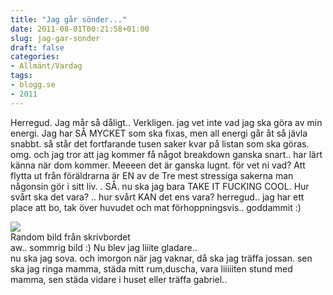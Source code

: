 ```yaml
---
title: "Jag går sönder..."
date: 2011-08-01T00:21:58+01:00
slug: jag-gar-sonder
draft: false
categories:
- Allmänt/Vardag
tags:
- blogg.se
- 2011
---
```

Herregud. Jag mår så dåligt.. Verkligen. jag vet inte vad jag ska göra av min energi. Jag har SÅ MYCKET som ska fixas, men all energi går åt så jävla snabbt. så står det fortfarande tusen saker kvar på listan som ska göras. omg. och jag tror att jag kommer få något breakdown ganska snart.. har lärt känna när dom kommer. Meeeen det är ganska lugnt. för vet ni vad? Att flytta ut från föräldrarna är EN av de Tre mest stressiga sakerna man någonsin gör i sitt liv. . SÅ. nu ska jag bara TAKE IT FUCKING COOL. Hur svårt ska det vara? .. hur svårt KAN det ens vara? herregud.. jag har ett place att bo, tak över huvudet och mat förhoppningsvis.. goddammit :)  
  
![](/assets/images/blogg.se/random_159657368.jpg)  
Random bild från skrivbordet  
aw.. sommrig bild :) Nu blev jag liiite gladare..  
nu ska jag sova. och imorgon när jag vaknar, då ska jag träffa jossan. sen ska jag ringa mamma, städa mitt rum,duscha, vara liiiiiten stund med mamma, sen städa vidare i huset eller träffa gabriel..